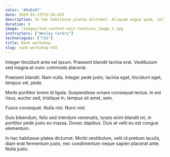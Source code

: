 ```yaml
---
color: '#6a6a0f'
date: 2019-03-13T23:26:43Z
description: In hac habitasse platea dictumst. Aliquam augue quam, sollicitudin vitae, consectetuer eget, rutrum at, lorem.
duration: 6
image: /images/tnd-content-unit-tests/ws_image_1.jpg
instructors: ["Wesley Carbry"]
technologies: ["CSS"]
title: Rank workshop
slug: rank-workshop-545
---
```

Integer tincidunt ante vel ipsum. Praesent blandit lacinia erat. Vestibulum sed magna at nunc commodo placerat.

Praesent blandit. Nam nulla. Integer pede justo, lacinia eget, tincidunt eget, tempus vel, pede.

Morbi porttitor lorem id ligula. Suspendisse ornare consequat lectus. In est risus, auctor sed, tristique in, tempus sit amet, sem.

Fusce consequat. Nulla nisl. Nunc nisl.

Duis bibendum, felis sed interdum venenatis, turpis enim blandit mi, in porttitor pede justo eu massa. Donec dapibus. Duis at velit eu est congue elementum.

In hac habitasse platea dictumst. Morbi vestibulum, velit id pretium iaculis, diam erat fermentum justo, nec condimentum neque sapien placerat ante. Nulla justo.
